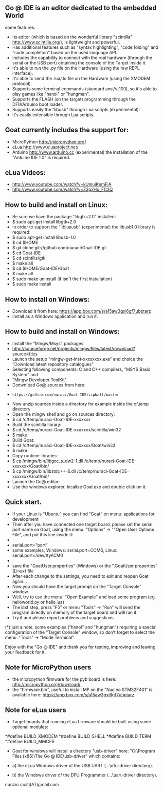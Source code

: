 ## Go @ IDE is an editor dedicated to the embedded World

some features:

* Its editor (which is based on the wonderful library "scintilla" http://www.scintilla.org/), is lightweight and powerful.
* Has additional features such as "syntax highlighting", "code folding" and "code completion" based on the used language API.
* Includes the capability to connect with the real hardware (through the serial or the USB port) obtaining the console of the Target inside it.
* It's able to run the .py file on the Hardware (using the raw REPL interface).
* It's able to send the .lua/.lc file on the Hardware (using the XMODEM protocol).
* Supports some terminal commands (standard ansi/vt100), so it's able to play games like "hanoi" or "hungman".
* Supports the FLASH (on the target) programming through the DFU/Arduino boot loader.
* Supports easily the "libusb" through Lua scripts (experimental).
* It's easily extensible through Lua scripts.

## Goat currently includes the support for:
* MicroPython http://micropython.org/
* eLua        http://www.eluaproject.net/
* Arduino     http://www.arduino.cc (experimental) the installation of the "Arduino IDE 1.0" is required.


## eLua Videos:
* http://www.youtube.com/watch?v=kUmujKemFjA
* http://www.youtube.com/watch?v=Z3g2Hu_FC3Q

## How to build and install on Linux:

* Be sure we have the package "libgtk+2.0" installed: 
* $ sudo apt-get install libgtk+2.0
* In order to support the "libluausb" (experimental) the libusb1.0 library is required:
* $ sudo apt-get install libusb-1.0
* $ cd $HOME
* $ git clone git://github.com/nuraci/Goat-IDE.git
* $ cd Goat-IDE
* $ cd scintilla/gtk
* $ make all
* $ cd $HOME/Goat-IDE/Goat
* $ make all
* $ sudo make uninstall (if isn't the first installation)
* $ sudo make install

## How to install on Windows:

* Download it from here: https://app.box.com/s/a15aw3gxi6gf7ubptarz
* Install as a Windows application and run it.

## How to build and install on Windows:

* Install the "Mingw/Msys" packages:
*    http://sourceforge.net/projects/mingw/files/latest/download?source=files
* Launch the setup "mingw-get-inst-xxxxxxxx.exe" and choice the "Download
  latest repository catalogues"
* Selecting following components: C and C++ compilers, "MSYS Basic System" and 
*    "Mingw Developer ToolKit".
* Donwnload Go@ sources from here: 
*     https://github.com/nuraci/Goat-IDE/zipball/master
* Now unzip sources inside a directory for example inside the c:\temp directory
* Open the mingw shell and go on sources directory:
* $ cd /c/temp/nuraci-Goat-IDE-xxxxxxx
* Build the scintilla library:
* $ cd /c/temp/nuraci-Goat-IDE-xxxxxxx/scintilla/win32
* $ make
* Build Goat:
* $ cd /c/temp/nuraci-Goat-IDE-xxxxxxx/Goat/win32
* $ make
* Copy runtime libraries:
* $ cp /mingw/bin/libgcc_s_dw2-1.dll /c/temp/nuraci-Goat-IDE-xxxxxxx/Goat/bin/
* $ cp /mingw/bin/libstdc++-6.dll /c/temp/nuraci-Goat-IDE-xxxxxxx/Goat/bin/
* Launch the Go@ editor:
* Use the windows explorer, localise Goat.exe and double click on it.

## Quick start.
* If your Linux is "Ubuntu" you can find "Goat" on menu: applications for development
* Then after you have connected one target board, please set the serial port name on Goat, using the menu: "Options" -> ""Open User Options File", and put this line inside it:
*
* serial.port="port"
* some examples, Windows: serial.port=COM6, Linux: serial.port=/dev/ttyACM0
*
* save the "GoatUser.properties" (Windows) or the ".GoatUser.properties" (Linux) file
* After each change to the settings, you need to exit and reopen Goat again...
* Now you should have the target prompt on the "Target Console" window.
* Well, try to use the menu: "Open Example" and load some program (eg. helloworld.py or hello.lua)
* The last step, press "F5" or menu "Tools" -> "Run" will send the program directly on memory of the target board and will run it.
* Try it and please report problems and suggestions.

(*) just a note, some examples ("hanoi" and "hungman") requiring a special configuration of the "Target Console" window, so don't forget to select the menu: "Tools" -> "Mode Terminal".

Enjoy with the "Go @ IDE" and thank you for testing, improving and leaving your feedback for it.

## Note for MicroPython users
* the micropython firmware for the pyb board is here: http://micropython.org/download/
* the "firmware.bin", useful to install MP on the "Nucleo STM32F401" is available here: https://app.box.com/s/a15aw3gxi6gf7ubptarz

## Note for eLua users

* Target boards that running eLua firmware should be built using some optional modules:

*\#define BUILD_XMODEM
*\#define BUILD_SHELL
*\#define BUILD_TERM
*\#define BUILD_MMCFS

* Goat for windows will install a directory "usb-driver" here: "C:\Program Files (x86)\The Go @ IDE\usb-driver" which contains:

* a) the eLua Windows driver of the USB UART (...\dfu-driver directory).
* b) the Windows driver of the DFU Programmer (...\uart-driver directory).

nunzio.raciti(AT)gmail.com 

